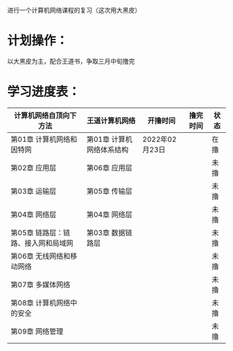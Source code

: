 进行一个计算机网络课程的复习（这次用大黑皮） 
# 计划操作：
以大黑皮为主，配合王道书，争取三月中旬撸完
# 学习进度表：
|计算机网络自顶向下方法|王道计算机网络|开撸时间|撸完时间|状态|
|----|----|----|----|----|
|第01章 计算机网络和因特网|第01章 计算机网络体系结构|2022年02月23日||在撸|
|第02章 应用层|第06章 应用层|||未撸|
|第03章 运输层|第05章 传输层|||未撸|
|第04章 网络层|第04章 网络层|||未撸|
|第05章 链路层：链路、接入网和局域网|第03章 数据链路层|||未撸|
|第06章 无线网络和移动网络||||未撸|
|第07章 多媒体网络||||未撸|
|第08章 计算机网络中的安全||||未撸|
|第09章 网络管理||||未撸|
